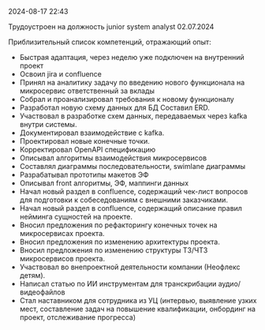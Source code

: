 2024-08-17 22:43

Трудоустроен на должность junior system analyst 02.07.2024

Приблизительный список компетенций, отражающий опыт:

- Быстрая адаптация, через неделю уже подключен на внутренний проект
- Освоил jira и confluence
- Принял на аналитику задачу по введению нового функционала на микросервис ответственный за вклады
- Собрал и проанализировал требования к новому функционалу
- Разработал новую схему данных для БД
  Составил ERD.
- Участвовал в разработке схем данных, передаваемых через kafka внутри системы.
- Документировал взаимодействие с kafka.
- Проектировал новые конечные точки.
- Корректировал OpenAPI спецификацию
- Описывал алгоритмы взаимодействия микросервисов
- Составлял диаграммы последовательности, swimlane диаграммы
- Разрабатывал прототипы макетов ЭФ
- Описывал front алгоритмы, ЭФ, маппинги данных
- Начал новый раздел в confluence, содержащий чек-лист вопросов для подготовки к собеседованиям с внешними заказчиками.
- Начал новый раздел в confluence, содержащий описание правил нейминга сущностей на проекте.
- Вносил предложения по рефакторингу конечных точек на микросервисах проекта. 
- Вносил предложения по изменению архитектуры проекта.
- Вносил предложения по изменению структуры ТЗ/ЧТЗ микросервисов проекта.
- Участвовал во внепроектной деятельности компании (Неофлекс детям).
- Написал статью по ИИ инструментам для транскрибации аудио/видеофайлов
- Стал наставником для сотрудника из УЦ (интервью, выявление узких мест, составление задач на повышение квалификации, онбординг на проект, отслеживание прогресса)